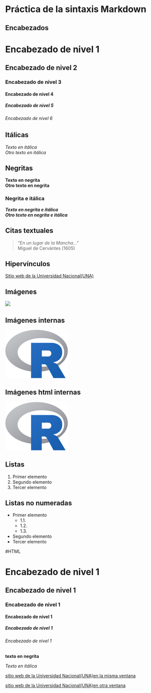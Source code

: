 # Práctica de la sintaxis Markdown

## Encabezados
# Encabezado de nivel 1
## Encabezado de nivel 2
### Encabezado de nivel 3
#### Encabezado de nivel 4
##### Encabezado de nivel 5
###### Encabezado de nivel 6

## Itálicas
*Texto en itálica*  
_Otro texto en itálica_
## Negritas
**Texto en negrita**
\
__Otro texto en negrita__


### Negrita e itálica 
***Texto en negrita e itálica***
\
_**Otro texto en negríta e itálica**_

## Citas textuales
> _"En un lugar de la Mancha..."_
\
Miguel de Cervántes (1605)

## Hipervínculos
[Sitio web de la Universidad Nacional(UNA)](https://www.una.ac.cr/)

## Imágenes

![ ](https://upload.wikimedia.org/wikipedia/commons/thumb/1/1b/R_logo.svg/200px-R_logo.svg.png)

## Imágenes internas 

![ ](img/rlogo.png)

## Imágenes html internas 

<img src="img/rlogo.png" alt="Logo de R">

## Listas 
1. Primer elemento
2. Segundo elemento 
3. Tercer elemento

## Listas no numeradas
- Primer elemento
    - 1.1.
    - 1.2.
    - 1.3.
- Segundo elemento
- Tercer elemento


#HTML
<h1>Encabezado de nivel 1</h1>
<h2>Encabezado de nivel 1</h2>
<h3>Encabezado de nivel 1</h3>
<h4>Encabezado de nivel 1</h4>
<h5>Encabezado de nivel 1</h5>
<h6>Encabezado de nivel 1</h6>

<strong>texto en negrita</strong>

<em>Texto en itálica</em>

<a href=https://www.una.ac.cr/>sitio web de la Universidad Nacional(UNA)en la misma ventana</a>

<a href=https://www.una.ac.cr/>sitio web de la Universidad Nacional(UNA)en otra ventana</a>



